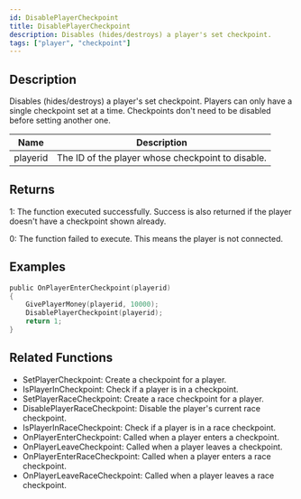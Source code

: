 ```yaml
---
id: DisablePlayerCheckpoint
title: DisablePlayerCheckpoint
description: Disables (hides/destroys) a player's set checkpoint.
tags: ["player", "checkpoint"]
---
```


<TagLinks />

## Description

Disables (hides/destroys) a player's set checkpoint. Players can only have a single checkpoint set at a time. Checkpoints don't need to be disabled before setting another one.

| Name     | Description                                       |
| -------- | ------------------------------------------------- |
| playerid | The ID of the player whose checkpoint to disable. |

## Returns

1: The function executed successfully. Success is also returned if the player doesn't have a checkpoint shown already.

0: The function failed to execute. This means the player is not connected.

## Examples

```c
public OnPlayerEnterCheckpoint(playerid)
{
    GivePlayerMoney(playerid, 10000);
    DisablePlayerCheckpoint(playerid);
    return 1;
}
```

## Related Functions

- SetPlayerCheckpoint: Create a checkpoint for a player.
- IsPlayerInCheckpoint: Check if a player is in a checkpoint.
- SetPlayerRaceCheckpoint: Create a race checkpoint for a player.
- DisablePlayerRaceCheckpoint: Disable the player's current race checkpoint.
- IsPlayerInRaceCheckpoint: Check if a player is in a race checkpoint.
- OnPlayerEnterCheckpoint: Called when a player enters a checkpoint.
- OnPlayerLeaveCheckpoint: Called when a player leaves a checkpoint.
- OnPlayerEnterRaceCheckpoint: Called when a player enters a race checkpoint.
- OnPlayerLeaveRaceCheckpoint: Called when a player leaves a race checkpoint.
